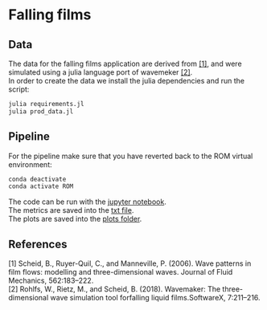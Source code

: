 # Falling films

## Data

The data for the falling films application are derived from [[1]](https://www.cambridge.org/core/journals/journal-of-fluid-mechanics/article/abs/wave-patterns-in-film-flows-modelling-and-threedimensional-waves/1134E94525E4968C89DA31F8C8605E2B), and were simulated using a julia language port of wavemeker [[2]](https://www.sciencedirect.com/science/article/pii/S235271101830075X).<br />
In order to create the data we install the julia dependencies and run the script:

```sh
julia requirements.jl
julia prod_data.jl
```

## Pipeline

For the pipeline make sure that you have reverted back to the ROM virtual environment:
```sh
conda deactivate
conda activate ROM
```

The code can be run with the [jupyter notebook](films_pipeline.ipynb).<br />
The metrics are saved into the [txt file](metrics.txt).<br />
The plots are saved into the [plots folder](plots/).


## References

[1] Scheid, B., Ruyer-Quil, C., and Manneville, P. (2006).  Wave patterns in film flows: modelling and three-dimensional waves. Journal of Fluid Mechanics, 562:183–222.<br />
[2] Rohlfs, W., Rietz, M., and Scheid, B. (2018). Wavemaker: The three-dimensional wave simulation tool forfalling liquid films.SoftwareX, 7:211–216.